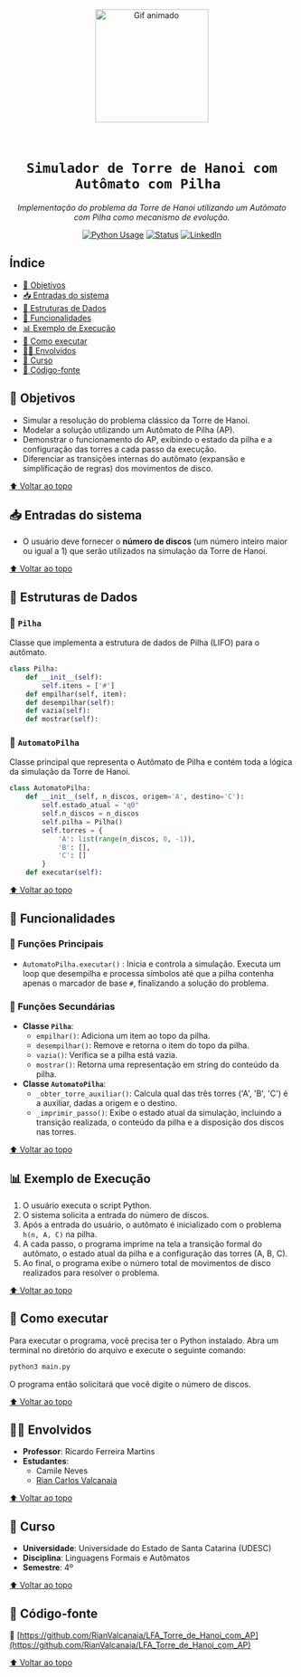 <div align="center" id="topo">

<img src="https://media.giphy.com/media/iIqmM5tTjmpOB9mpbn/giphy.gif" width="200px" alt="Gif animado"/>

# <code><strong> Simulador de Torre de Hanoi com Autômato com Pilha </strong></code>

<em>Implementação do problema da Torre de Hanoi utilizando um Autômato com Pilha como mecanismo de evolução.</em>

[![Python Usage](https://img.shields.io/badge/Python-100%25-blue?style=for-the-badge&logo=python)]()
[![Status](https://img.shields.io/badge/Status-Concluído-green?style=for-the-badge)]()
[![LinkedIn](https://img.shields.io/badge/LinkedIn-Visite%20meu%20perfil-blue?style=for-the-badge&logo=linkedin)](https://www.linkedin.com/in/rian-carlos-valcanaia-b2b487168/)

</div>

## Índice

- [📌 Objetivos](#-objetivos)
- [📥 Entradas do sistema](#-entradas-do-sistema)
- [🧱 Estruturas de Dados](#-estruturas-de-dados)
- [🧰 Funcionalidades](#-funcionalidades)
- [📊 Exemplo de Execução](#-exemplo-de-execução)
- [📂 Como executar](#-como-executar)
- [👨‍🏫 Envolvidos](#-envolvidos)
- [📅 Curso](#-curso)
- [📄 Código-fonte](#-código-fonte)

## 📌 Objetivos

*   Simular a resolução do problema clássico da Torre de Hanoi.
*   Modelar a solução utilizando um Autômato de Pilha (AP).
*   Demonstrar o funcionamento do AP, exibindo o estado da pilha e a configuração das torres a cada passo da execução.
*   Diferenciar as transições internas do autômato (expansão e simplificação de regras) dos movimentos de disco.

[⬆ Voltar ao topo](#topo)

## 📥 Entradas do sistema

*   O usuário deve fornecer o **número de discos** (um número inteiro maior ou igual a 1) que serão utilizados na simulação da Torre de Hanoi.

[⬆ Voltar ao topo](#topo)

## 🧱 Estruturas de Dados

### 🔸 `Pilha`

Classe que implementa a estrutura de dados de Pilha (LIFO) para o autômato.

```python
class Pilha:
    def __init__(self):
        self.itens = ['#']
    def empilhar(self, item):
    def desempilhar(self):
    def vazia(self):
    def mostrar(self):
```

### 🔸 `AutomatoPilha`

Classe principal que representa o Autômato de Pilha e contém toda a lógica da simulação da Torre de Hanoi.
```python
class AutomatoPilha:
    def __init__(self, n_discos, origem='A', destino='C'):
        self.estado_atual = "q0"
        self.n_discos = n_discos
        self.pilha = Pilha()
        self.torres = {
            'A': list(range(n_discos, 0, -1)),
            'B': [],
            'C': []
        }
    def executar(self):
```

[⬆ Voltar ao topo](#topo)

## 🧰 Funcionalidades

### 🔹 Funções Principais

*   `AutomatoPilha.executar()` : Inicia e controla a simulação. Executa um loop que desempilha e processa símbolos até que a pilha contenha apenas o marcador de base `#`, finalizando a solução do problema.

### 🔸 Funções Secundárias

*   **Classe `Pilha`**:
    *   `empilhar()`: Adiciona um item ao topo da pilha.
    *   `desempilhar()`: Remove e retorna o item do topo da pilha.
    *   `vazia()`: Verifica se a pilha está vazia.
    *   `mostrar()`: Retorna uma representação em string do conteúdo da pilha.
*   **Classe `AutomatoPilha`**:
    *   `_obter_torre_auxiliar()`: Calcula qual das três torres ('A', 'B', 'C') é a auxiliar, dadas a origem e o destino.
    *   `_imprimir_passo()`: Exibe o estado atual da simulação, incluindo a transição realizada, o conteúdo da pilha e a disposição dos discos nas torres.

[⬆ Voltar ao topo](#topo)

## 📊 Exemplo de Execução

1.  O usuário executa o script Python.
2.  O sistema solicita a entrada do número de discos.
3.  Após a entrada do usuário, o autômato é inicializado com o problema `h(n, A, C)` na pilha.
4.  A cada passo, o programa imprime na tela a transição formal do autômato, o estado atual da pilha e a configuração das torres (A, B, C).
5. Ao final, o programa exibe o número total de movimentos de disco realizados para resolver o problema.

[⬆ Voltar ao topo](#topo)

## 📂 Como executar

Para executar o programa, você precisa ter o Python instalado. Abra um terminal no diretório do arquivo e execute o seguinte comando:

```bash
python3 main.py
```

O programa então solicitará que você digite o número de discos.

[⬆ Voltar ao topo](#topo)

## 👨‍🏫 Envolvidos

*   **Professor**: Ricardo Ferreira Martins
*   **Estudantes**:
    * Camile Neves
    *   [Rian Carlos Valcanaia](https://github.com/RianValcanaia)

[⬆ Voltar ao topo](#topo)

## 📅 Curso

*   **Universidade**: Universidade do Estado de Santa Catarina (UDESC)
*   **Disciplina**: Linguagens Formais e Autômatos
*   **Semestre**: 4º

[⬆ Voltar ao topo](#topo)

## 📄 Código-fonte

🔗 [https://github.com/RianValcanaia/LFA_Torre_de_Hanoi_com_AP](https://github.com/RianValcanaia/LFA_Torre_de_Hanoi_com_AP)

[⬆ Voltar ao topo](#topo)
